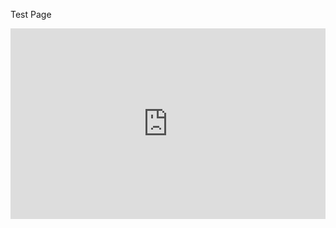 Test Page
<iframe width="540" height="305" src="https://6fab55eb.sibforms.com/serve/MUIEADOW3QTPtMCO-2oSeTCMJr4CReWkGmkAwgEjZX3syJBWP4JrIFi2aDD2Imf36oXKWDS5sgYVrDV0G2lbpB4oNpflYrFkm4UC7HNpghs0ep9riBsh-BnWxxWDjpLeMduzg_wknhpEFS8H3593o2DDhd6wO8zVncnGFsYwwVN2BCGMgu9stwzCdeiEDJ7lqvHxbFKgUR47mAPX" frameborder="0" scrolling="auto" allowfullscreen style="display: block;margin-left: auto;margin-right: auto;max-width: 100%;"></iframe>

